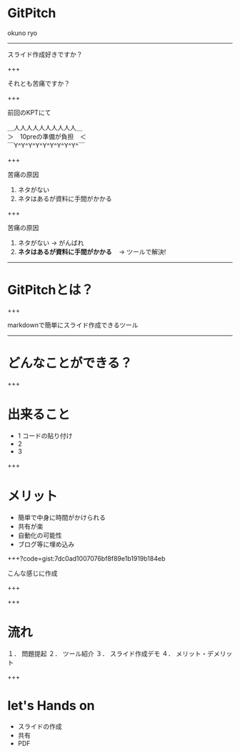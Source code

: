 # GitPitch

okuno ryo

---

スライド作成好きですか？

+++

それとも苦痛ですか？

+++

前回のKPTにて

＿人人人人人人人人人人＿  
＞　10preの準備が負担　＜  
￣Y^Y^Y^Y^Y^Y^Y^Y^Y^￣  

+++

苦痛の原因
1. ネタがない
2. ネタはあるが資料に手間がかかる

+++


苦痛の原因
1. ネタがない -> がんばれ
2. **ネタはあるが資料に手間がかかる**  
  -> ツールで解決!

---

# GitPitchとは？

+++


markdownで簡単にスライド作成できるツール

---

# どんなことができる？

+++

# 出来ること

* 1 コードの貼り付け
* 2 
* 3

+++

# メリット
* 簡単で中身に時間がかけられる
* 共有が楽
* 自動化の可能性
* ブログ等に埋め込み


+++?code=gist:7dc0ad1007076bf8f89e1b1919b184eb

こんな感じに作成

+++

+++

# 流れ

１． 問題提起
２． ツール紹介
３． スライド作成デモ
４． メリット・デメリット

+++

# let's Hands on
* スライドの作成
* 共有
* PDF
